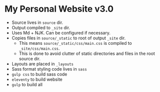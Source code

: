 My Personal Website v3.0
========================

- Source lives in `source` dir.
- Output compiled to `_site` dir.
- Uses Md + NJK. Can be configured if necessary.
- Copies files in `source/_static` to root of output `_site` dir.
    - This means `source/_static/css/main.css` is compiled to `_site/css/main.css`. 
    - This is done to avoid clutter of static directories and files in the root source dir.
- Layouts are placed in `_layouts`
- Sass format styling code lives in `sass`
- `gulp css` to build sass code
- `eleventy` to build website
- `gulp` to build all
